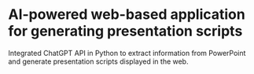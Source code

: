 # AI-powered web-based application for generating presentation scripts 
Integrated ChatGPT API in Python to extract information from PowerPoint and generate presentation scripts displayed in the web.
